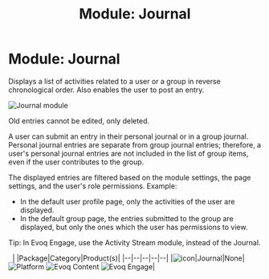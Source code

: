 ﻿---
uid: module-journal
topic: module-journal
locale: en
title: "Module: Journal"
dnneditions: 
dnnversion: 09.02.00
parent-topic: social-modules
related-topics: module-activities,module-activity-stream,module-answers,module-blogs,module-challenges,module-discussions,module-group-directory,module-group-spaces,module-ideas,module-latest-challenges,module-leaderboard,module-member-directory,module-message-center,module-my-status,module-profile-dashboard,module-social-groups,module-related-content,module-social-events,module-social-sharing,module-user-badges,module-wiki
---

# Module: Journal

Displays a list of activities related to a user or a group in reverse chronological order. Also enables the user to post an entry.

  

![Journal module](/images/scr-module-Journal.png)

  

Old entries cannot be edited, only deleted.

A user can submit an entry in their personal journal or in a group journal. Personal journal entries are separate from group journal entries; therefore, a user's personal journal entries are not included in the list of group items, even if the user contributes to the group.

The displayed entries are filtered based on the module settings, the page settings, and the user's role permissions. Example:

*   In the default user profile page, only the activities of the user are displayed.
*   In the default group page, the entries submitted to the group are displayed, but only the ones which the user has permissions to view.

Tip: In Evoq Engage, use the Activity Stream module, instead of the Journal.

 
|  |Package|Category|Product(s)|
|--|--|--|--|--|
|![icon](/images/ico-module-journal.png)|Journal|None|![Platform](/images/ico-dnn-platform.png) ![Evoq Content](/images/ico-evoq-content.png) ![Evoq Engage](/images/ico-evoq-engage.png)|
